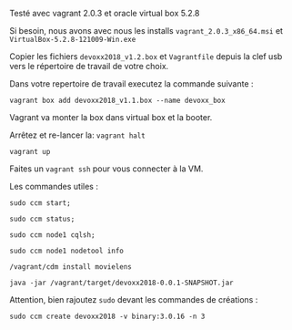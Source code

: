 Testé avec vagrant 2.0.3 et oracle virtual box 5.2.8

Si besoin, nous avons avec nous les installs `vagrant_2.0.3_x86_64.msi` et `VirtualBox-5.2.8-121009-Win.exe`



Copier les fichiers `devoxx2018_v1.2.box` et `Vagrantfile` depuis la clef usb vers le répertoire de travail de votre choix.



Dans votre repertoire de travail executez la commande suivante :

`vagrant box add devoxx2018_v1.1.box --name devoxx_box`


Vagrant va monter la box dans virtual box et la booter.

Arrêtez et re-lancer la:
`vagrant halt`

`vagrant up`

Faites un `vagrant ssh` pour vous connecter à la VM.



Les commandes utiles :

`sudo ccm start;`

`sudo ccm status;`

`sudo ccm node1 cqlsh;`

`sudo ccm node1 nodetool info`

`/vagrant/cdm install movielens`

`java -jar /vagrant/target/devoxx2018-0.0.1-SNAPSHOT.jar`



Attention, bien rajoutez `sudo` devant les commandes de créations :

`sudo ccm create devoxx2018 -v binary:3.0.16 -n 3`


 
